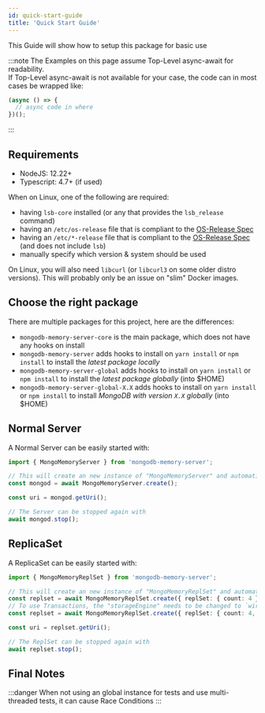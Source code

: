 ```yaml
---
id: quick-start-guide
title: 'Quick Start Guide'
---
```


This Guide will show how to setup this package for basic use

:::note
The Examples on this page assume Top-Level async-await for readability.  
If Top-Level async-await is not available for your case, the code can in most cases be wrapped like:

```ts
(async () => {
  // async code in where
})();
```

:::

## Requirements

- NodeJS: 12.22+
- Typescript: 4.7+ (if used)

When on Linux, one of the following are required:

- having `lsb-core` installed (or any that provides the `lsb_release` command)
- having an `/etc/os-release` file that is compliant to the [OS-Release Spec](https://www.freedesktop.org/software/systemd/man/os-release.html)
- having an `/etc/*-release` file that is compliant to the [OS-Release Spec](https://www.freedesktop.org/software/systemd/man/os-release.html) (and does not include `lsb`)
- manually specify which version & system should be used

On Linux, you will also need `libcurl` (or `libcurl3` on some older distro versions). This will probably only be an issue on "slim" Docker images.

## Choose the right package

There are multiple packages for this project, here are the differences:

- `mongodb-memory-server-core` is the main package, which does not have any hooks on install
- `mongodb-memory-server` adds hooks to install on `yarn install` or `npm install` to install the *latest package locally*
- `mongodb-memory-server-global` adds hooks to install on `yarn install` or `npm install` to install the *latest package globally* (into $HOME)
- `mongodb-memory-server-global-X.X` adds hooks to install on `yarn install` or `npm install` to install *MongoDB with version `X.X` globally* (into $HOME)

## Normal Server

A Normal Server can be easily started with:

```ts
import { MongoMemoryServer } from 'mongodb-memory-server';

// This will create an new instance of "MongoMemoryServer" and automatically start it
const mongod = await MongoMemoryServer.create();

const uri = mongod.getUri();

// The Server can be stopped again with
await mongod.stop();
```

## ReplicaSet

A ReplicaSet can be easily started with:

```ts
import { MongoMemoryReplSet } from 'mongodb-memory-server';

// This will create an new instance of "MongoMemoryReplSet" and automatically start all Servers
const replset = await MongoMemoryReplSet.create({ replSet: { count: 4 } }); // This will create an ReplSet with 4 members
// To use Transactions, the "storageEngine" needs to be changed to `wiredTiger`
const replset = await MongoMemoryReplSet.create({ replSet: { count: 4, storageEngine: 'wiredTiger' } }); // This will create an ReplSet with 4 members and storage-engine "wiredTiger"

const uri = replset.getUri();

// The ReplSet can be stopped again with
await replset.stop();
```

## Final Notes

:::danger
When not using an global instance for tests and use multi-threaded tests, it can cause Race Conditions
:::
